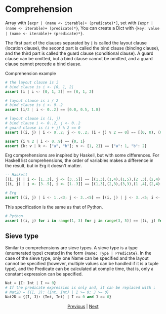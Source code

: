 # Comprehension

Array with `[expr | (name <- iterable)+ (predicate)*]`,
set with `{expr | (name <- iterable)+ (predicate)*}`,
You can create a Dict with `{key: value | (name <- iterable)+ (predicate)*}`.

The first part of the clauses separated by `|` is called the layout clause (location clause), the second part is called the bind clause (binding clause), and the third part is called the guard clause (conditional clause).
A guard clause can be omitted, but a bind clause cannot be omitted, and a guard clause cannot precede a bind clause.

Comprehension example

```python
# the layout clause is i
# bind clause is i <- [0, 1, 2]
assert [i | i <- [0, 1, 2]] == [0, 1, 2]

# layout clause is i / 2
# bind clause is i <- 0..2
assert [i/2 | i <- 0..2] == [0.0, 0.5, 1.0]

# layout clause is (i, j)
# bind clause i <- 0..2, j <- 0..2
# guard clause is (i + j) % 2 == 0
assert [(i, j) | i <- 0..2; j <- 0..2; (i + j) % 2 == 0] == [(0, 0), (0, 2), (1, 1), (2, 0), (2, 2)]

assert {i % 2 | i <- 0..9} == {0, 1}
assert {k: v | k <- ["a", "b"]; v <- [1, 2]} == {"a": 1, "b": 2}
```

Erg comprehensions are inspired by Haskell, but with some differences.
For Haskell list comprehensions, the order of variables makes a difference in the result, but in Erg it doesn't matter.

``` haskell
-- Haskell
[(i, j) | i <- [1..3], j <- [3..5]] == [(1,3),(1,4),(1,5),(2 ,3),(2,4),(2,5),(3,3),(3,4),(3,5)]
[(i, j) | j <- [3..5], i <- [1..3]] == [(1,3),(2,3),(3,3),(1 ,4),(2,4),(3,4),(1,5),(2,5),(3,5)]
```

```python
# Erg
assert [(i, j) | i <- 1..<3; j <- 3..<5] == [(i, j) | j <- 3..<5; i <- 1.. <3]
```

This specification is the same as that of Python.

```python
# Python
assert [(i, j) for i in range(1, 3) for j in range(3, 5)] == [(i, j) for j in range(3, 5) for i in range(1, 3)]
```

## Sieve type

Similar to comprehensions are sieve types. A sieve type is a type (enumerated type) created in the form `{Name: Type | Predicate}`.
In the case of the sieve type, only one Name can be specified and the layout cannot be specified (however, multiple values ​​can be handled if it is a tuple type), and the Predicate can be calculated at compile time, that is, only a constant expression can be specified.

```python
Nat = {I: Int | I >= 0}
# If the predicate expression is only and, it can be replaced with ;
# Nat2D = {(I, J): (Int, Int) | I >= 0; J >= 0}
Nat2D = {(I, J): (Int, Int) | I >= 0 and J >= 0}
```

<p align='center'>
    <a href='./26_pattern_matching.md'>Previous</a> | <a href='./28_spread_syntax.md'>Next</a>
</p>